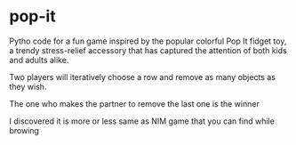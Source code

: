 # pop-it
Pytho code for a fun game inspired by the popular colorful Pop It fidget toy, a trendy stress-relief accessory that has captured the attention of both kids and adults alike. 

Two players will iteratively choose a row and remove as many objects as they wish.

The one who makes the partner to remove the last one is the winner

I discovered it is more or less same as NIM game that you can find while browing

